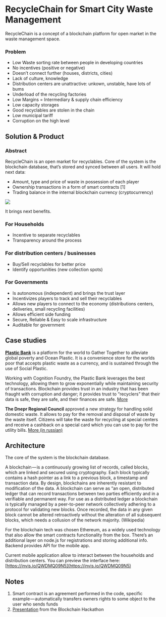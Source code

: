 # RecycleChain for Smart City Waste Management

RecycleChain is a concept of a blockchain platform for open market in the waste management space.

### Problem

* Low Waste sorting rate between people in developing countries
* No incentives \(positive or negative\)
* Doesn’t connect further \(houses, districts, cities\)
* Lack of culture, knowledge
* Distribution centers are unattractive: unkown, unstable, have lots of bums
* Underload of the recycling factories
* Low Margins = Intermediary & supply chain efficiency
* Low capacity storages
* Good recyclables are stolen in the chain
* Low municipal tariff
* Corruption on the high level

## Solution & Product

### **Abstract**

RecycleChain is an open market for recyclables. Core of the system is the blockchain database, that’s stored and synced between all users. It will hold next data:

* Amount, type and price of waste in possession of each player
* Ownership transactions in a form of smart contracts \[1\]
* Trading balance in the internal blockchain currency \(cryptocurrency\)

![](https://cdn-images-1.medium.com/max/1600/0*W4ybBPAk6svy5Zhx.)

It brings next benefits.

### **For Households**

* Incentive to separate recyclables
* Transparency around the process

### **For distribution centers / businesses**

* Buy/Sell recyclables for better price
* Identify opportunities \(new collection spots\)

### **For Governments**

* Is autonomous \(independent\) and brings the trust layer
* Incentivizes players to track and sell their recyclables
* Allows new players to connect to the economy \(distributions centers, deliveries, small recycling facilities\)
* Allows efficient side funding
* Secure, Reliable & Easy to scale infrastructure
* Auditable for government

## **Case studies**

[**Plastic Bank**](https://www.plasticbank.org/) is a platform for the world to Gather Together to alleviate global poverty and Ocean Plastic. It is a convenience store for the worlds poor that accepts plastic waste as a currency, and is sustained through the use of Social Plastic.

Working with Cognition Foundry, the Plastic Bank leverages the best technology, allowing them to grow exponentially while maintaining security of transactions. Blockchain provides trust in an industry that has been fraught with corruption and danger; it provides trust to “recyclers” that their data is safe, they are safe, and their finances are safe. [More](https://www.ibm.com/blogs/systems/plastic-bank-deploys-blockchain-to-reduce-ocean-plastic/)

**The Dnepr Regional Council** approved a new strategy for handling solid domestic waste. It allows to pay for the removal and disposal of waste by the waste itself. Citizens will take the waste for recycling at special centers and receive a cashback on a special card which you can use to pay for the utility bills. [More \(in russian\)](https://uteka.ua/publication/Za-kommunalnye-platezhi-mozhno-budet-rasschitatsya-musorom)

## **Architecture**

The core of the system is the blockchain database.

A blockchain — is a continuously growing list of records, called blocks, which are linked and secured using cryptography. Each block typically contains a hash pointer as a link to a previous block, a timestamp and transaction data. By design, blockchains are inherently resistant to modification of the data. A blockchain can serve as “an open, distributed ledger that can record transactions between two parties efficiently and in a verifiable and permanent way. For use as a distributed ledger a blockchain is typically managed by a peer-to-peer network collectively adhering to a protocol for validating new blocks. Once recorded, the data in any given block cannot be altered retroactively without the alteration of all subsequent blocks, which needs a collusion of the network majority. \(Wikipedia\)

For the blockchain tech was chosen Ethereum, as a widely used technology that also allow the smart contracts functionality from the box. There’s an additional layer on node.js for registrations and storing additional info. Backend provides API for the mobile app.

Current mobile application allow to interact between the households and distribution centers. You can preview the interface here: [https://invis.io/QWDMQ09N5](https://invis.io/QWDMQ09N5)

## **Notes**

1. Smart contract is an agreement performed in the code, specific example — automatically transfers owners rights to some object to the user who sends funds
2. [Presentation](https://docs.google.com/presentation/d/e/2PACX-1vTs1ZB5aK4sA5FMqRZodEnXeyGo9NcwA_NCdvwPs6czJkGueaXk2-NxP4iluFXaEbUkCeSYDWsYJo0D/pub?start=false&loop=false&delayms=3000) from the Blockchain Hackathon


